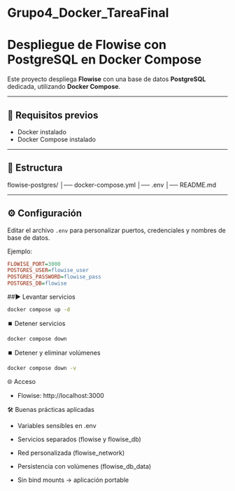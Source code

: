 # Grupo4_Docker_TareaFinal

# Despliegue de Flowise con PostgreSQL en Docker Compose

Este proyecto despliega **Flowise** con una base de datos **PostgreSQL** dedicada, utilizando **Docker Compose**.

---

## 🚀 Requisitos previos
- Docker instalado
- Docker Compose instalado

---

## 📂 Estructura

flowise-postgres/
│── docker-compose.yml
│── .env
│── README.md


---


## ⚙️ Configuración
Editar el archivo `.env` para personalizar puertos, credenciales y nombres de base de datos.

Ejemplo:
```ini
FLOWISE_PORT=3000
POSTGRES_USER=flowise_user
POSTGRES_PASSWORD=flowise_pass
POSTGRES_DB=flowise
```
##▶️ Levantar servicios

```bash
docker compose up -d
```
⏹️ Detener servicios
```bash
docker compose down
```
⏹️ Detener y eliminar volúmenes
```bash
docker compose down -v
```
🌐 Acceso
- Flowise: http://localhost:3000

🛠️ Buenas prácticas aplicadas
- Variables sensibles en .env

- Servicios separados (flowise y flowise_db)

- Red personalizada (flowise_network)

- Persistencia con volúmenes (flowise_db_data)

- Sin bind mounts → aplicación portable
